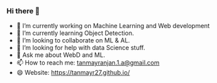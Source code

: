 ### Hi there 👋

- 🔭 I’m currently working on Machine Learning and Web development
- 🌱 I’m currently learning Object Detection.
- 👯 I’m looking to collaborate on ML & AL.
- 🤔 I’m looking for help with data Science stuff.
- 💬 Ask me about WebD and ML.
- 📫 How to reach me: tanmayranjan.1.a@gmail.com
- 😄 Website: https://tanmayr27.github.io/
<!--
**tanmayr27/tanmayr27** is a ✨ _special_ ✨ repository because its `README.md` (this file) appears on your GitHub profile.

Here are some ideas to get you started:
- 😄 Pronouns: ...
- ⚡ Fun fact: ...
-->
